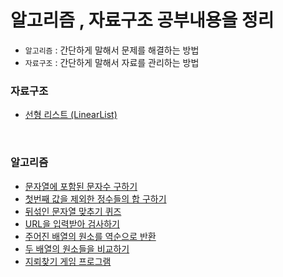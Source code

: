 # 알고리즘 , 자료구조 공부내용을 정리
- `알고리즘` : 간단하게 말해서 문제를 해결하는 방법
- `자료구조` : 간단하게 말해서 자료를 관리하는 방법

### 자료구조
- [선형 리스트 (LinearList)](https://github.com/KIMHUEMANG/Algorithm-DataStructures/blob/master/자료구조/LinearList.md)


<br>

### 알고리즘
- [문자열에 포함된 문자수 구하기](https://github.com/KIMHUEMANG/Algorithm-DataStructures/blob/master/알고리즘/string1.md)
- [첫번째 값을 제외한 정수들의 합 구하기](https://github.com/KIMHUEMANG/Algorithm-DataStructures/blob/master/알고리즘/string2.md)
- [뒤섞인 문자열 맞추기 퀴즈](https://github.com/KIMHUEMANG/Algorithm-DataStructures/blob/master/알고리즘/stringtest.md)
- [URL을 입력받아 검사하기](https://github.com/KIMHUEMANG/Algorithm-DataStructures/blob/master/알고리즘/string3.md)
- [주어진 배열의 원소를 역순으로 반환](https://github.com/KIMHUEMANG/Algorithm-DataStructures/blob/master/알고리즘/string4.md)
- [두 배열의 원소들을 비교하기](https://github.com/KIMHUEMANG/Algorithm-DataStructures/blob/master/알고리즘/string4.md)
- [지뢰찾기 게임 프로그램](https://github.com/KIMHUEMANG/Algorithm-DataStructures/blob/master/알고리즘/mineSwepper.md)